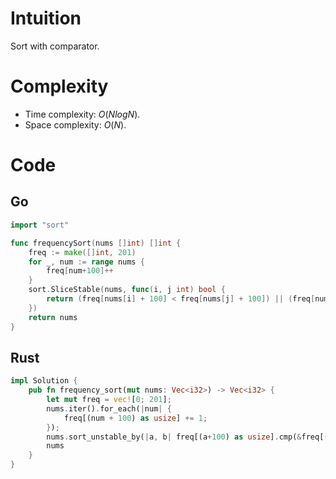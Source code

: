 # Intuition

Sort with comparator.

# Complexity

- Time complexity: $O(NlogN)$.
- Space complexity: $O(N)$.

# Code

## Go

```go
import "sort"

func frequencySort(nums []int) []int {
    freq := make([]int, 201)
    for _, num := range nums {
        freq[num+100]++
    }
    sort.SliceStable(nums, func(i, j int) bool {
        return (freq[nums[i] + 100] < freq[nums[j] + 100]) || (freq[nums[i] + 100] == freq[nums[j] + 100] && nums[i] > nums[j])
    })
    return nums
}
```

## Rust

```rust
impl Solution {
    pub fn frequency_sort(mut nums: Vec<i32>) -> Vec<i32> {
        let mut freq = vec![0; 201];
        nums.iter().for_each(|num| {
            freq[(num + 100) as usize] += 1;
        });
        nums.sort_unstable_by(|a, b| freq[(a+100) as usize].cmp(&freq[(b+100) as usize]).then(b.cmp(&a)));
        nums
    }
}
```
